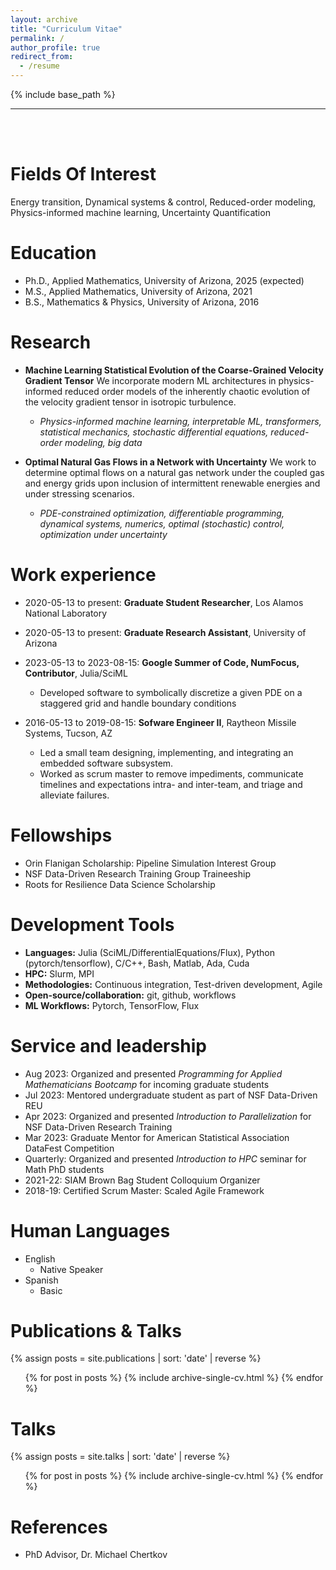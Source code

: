 ```yaml
---
layout: archive
title: "Curriculum Vitae"
permalink: /
author_profile: true
redirect_from:
  - /resume
---
```


{% include base_path %}

---

<br/><br/>

Fields Of Interest
======
Energy transition, Dynamical systems & control, Reduced-order modeling, Physics-informed machine learning, Uncertainty Quantification

Education
======
* Ph.D., Applied Mathematics, University of Arizona, 2025 (expected)
* M.S., Applied Mathematics, University of Arizona, 2021
* B.S., Mathematics & Physics, University of Arizona, 2016

Research
======
* __Machine Learning Statistical Evolution of the Coarse-Grained Velocity Gradient Tensor__
We incorporate modern ML architectures in physics-informed reduced order models of the inherently chaotic evolution of the velocity gradient tensor in isotropic turbulence.
  * *Physics-informed machine learning, interpretable ML, transformers, statistical mechanics, stochastic differential equations, reduced-order modeling, big data*

* __Optimal Natural Gas Flows in a Network with Uncertainty__
We work to determine optimal flows on a natural gas network under the coupled gas and energy grids upon inclusion of intermittent renewable energies and under stressing scenarios.
  * *PDE-constrained optimization, differentiable programming, dynamical systems, numerics, optimal (stochastic) control, optimization under uncertainty*

Work experience
======
* 2020-05-13 to present:  __Graduate Student Researcher__, Los Alamos National Laboratory
  
* 2020-05-13 to present: __Graduate Research Assistant__, University of Arizona

* 2023-05-13 to 2023-08-15: __Google Summer of Code, NumFocus, Contributor__, Julia/SciML
  * Developed software to symbolically discretize a given PDE on a staggered grid and handle boundary conditions

* 2016-05-13 to 2019-08-15: __Sofware Engineer II__, Raytheon Missile Systems, Tucson, AZ
  * Led a small team designing, implementing, and integrating an embedded software subsystem.
  * Worked as scrum master to remove impediments, communicate timelines and expectations intra- and inter-team, and triage and alleviate failures.

Fellowships
======
* Orin Flanigan Scholarship: Pipeline Simulation Interest Group
* NSF Data-Driven Research Training Group Traineeship
* Roots for Resilience Data Science Scholarship

Development Tools
======
* __Languages:__ Julia (SciML/DifferentialEquations/Flux), Python (pytorch/tensorflow), C/C++, Bash, Matlab, Ada, Cuda
* __HPC:__ Slurm, MPI
* __Methodologies:__ Continuous integration, Test-driven development, Agile
* __Open-source/collaboration:__ git, github, workflows
* __ML Workflows:__ Pytorch, TensorFlow, Flux

Service and leadership
======
* Aug 2023: Organized and presented _Programming for Applied Mathematicians Bootcamp_ for incoming graduate students
* Jul 2023: Mentored undergraduate student as part of NSF Data-Driven REU
* Apr 2023: Organized and presented _Introduction to Parallelization_ for NSF Data-Driven Research Training
* Mar 2023: Graduate Mentor for American Statistical Association DataFest Competition
* Quarterly: Organized and presented _Introduction to HPC_ seminar for Math PhD students
* 2021-22: SIAM Brown Bag Student Colloquium Organizer
* 2018-19: Certified Scrum Master: Scaled Agile Framework

Human Languages
======
* English
  * Native Speaker
* Spanish
  * Basic

Publications & Talks
======
{% assign posts = site.publications | sort: 'date' | reverse %}
  <ul>{% for post in posts %}
    {% include archive-single-cv.html %}
  {% endfor %}</ul>
  
Talks
======
{% assign posts = site.talks | sort: 'date' | reverse %}
  <ul>{% for post in posts %}
    {% include archive-single-cv.html %}
  {% endfor %}</ul>  

References
======
* PhD Advisor, Dr. Michael Chertkov
